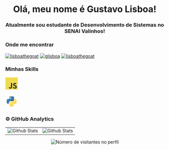 ﻿## <h1 align="center">Olá, meu nome é Gustavo Lisboa!</h1>
<h3 align="center">Atualmente sou estudante de Desenvolvimento de Sistemas no SENAI Valinhos!</h3>

<h3 align="left">Onde me encontrar</h3>
<p align="left">
<a href="https://twitter.com/lisboathegoat" target="blank"><img align="center" src="https://raw.githubusercontent.com/rahuldkjain/github-profile-readme-generator/master/src/images/icons/Social/twitter.svg" alt="lisboathegoat" height="30" width="40" /></a>
<a href="https://linkedin.com/in/glisboa" target="blank"><img align="center" src="https://raw.githubusercontent.com/rahuldkjain/github-profile-readme-generator/master/src/images/icons/Social/linked-in-alt.svg" alt="glisboa" height="30" width="40" /></a>
<a href="https://instagram.com/lisboathegoat" target="blank"><img align="center" src="https://raw.githubusercontent.com/rahuldkjain/github-profile-readme-generator/master/src/images/icons/Social/instagram.svg" alt="lisboathegoat" height="30" width="40" /></a>
</p>

<h3 align="left">Minhas Skills</h3>
<p><img src="https://raw.githubusercontent.com/devicons/devicon/master/icons/javascript/javascript-original.svg" alt="javascript" width="40" height="40"/> </p>
<p><img src="https://raw.githubusercontent.com/devicons/devicon/master/icons/python/python-original.svg" alt="python" width="40" height="40"/> </p>

### ⚙️ GitHub Analytics

<table>
  <tr>
    <td>
      <img
        align="left"
        src="https://github-readme-stats.vercel.app/api?username=lisboathecoder&theme=dark&hide_border=true&include_all_commits=true"
        alt="Github Stats"
      />
    </td>
    <td>
      <img
        align="left"
        src="https://github-readme-stats.vercel.app/api/top-langs/?username=lisboathecoder&theme=dark&hide_border=true&include_all_commits=true&count_private=true&"
        alt="Github Stats"
      />
    </td>
  </tr>
</table>

<p align="center">
  <img
    src="https://profile-counter.glitch.me/lisboathecoder/count.svg"
    alt="Número de visitantes no perfil"
  />
</p>
